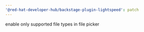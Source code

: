 ```yaml
---
'@red-hat-developer-hub/backstage-plugin-lightspeed': patch
---
```


enable only supported file types in file picker

